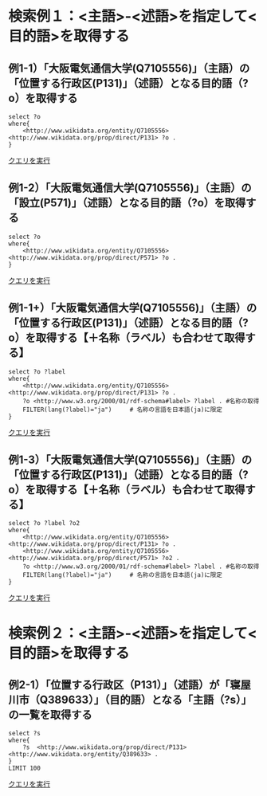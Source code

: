 # 検索例１：<主語>-<述語>を指定して<目的語>を取得する
## 例1-1）「大阪電気通信大学(Q7105556)」（主語）の「位置する行政区(P131)」（述語）となる目的語（?o）を取得する　
```
select ?o
where{
    <http://www.wikidata.org/entity/Q7105556>  <http://www.wikidata.org/prop/direct/P131> ?o .
}
```
[クエリを実行](https://w.wiki/aMq)

## 例1-2）「大阪電気通信大学(Q7105556)」（主語）の「設立(P571)」（述語）となる目的語（?o）を取得する　
```
select ?o
where{
    <http://www.wikidata.org/entity/Q7105556>  <http://www.wikidata.org/prop/direct/P571> ?o .
}
```
[クエリを実行](https://w.wiki/aMs)

## 例1-1+）「大阪電気通信大学(Q7105556)」（主語）の「位置する行政区(P131)」（述語）となる目的語（?o）を取得する【＋名称（ラベル）も合わせて取得する】　
```
select ?o ?label
where{
    <http://www.wikidata.org/entity/Q7105556>  <http://www.wikidata.org/prop/direct/P131> ?o .
    ?o <http://www.w3.org/2000/01/rdf-schema#label> ?label . #名称の取得
    FILTER(lang(?label)="ja")     # 名称の言語を日本語(ja)に限定
}
```
[クエリを実行](https://w.wiki/aMz)

## 例1-3）「大阪電気通信大学(Q7105556)」（主語）の「位置する行政区(P131)」（述語）となる目的語（?o）を取得する【＋名称（ラベル）も合わせて取得する】　
```
select ?o ?label ?o2
where{
    <http://www.wikidata.org/entity/Q7105556> <http://www.wikidata.org/prop/direct/P131> ?o .
    <http://www.wikidata.org/entity/Q7105556> <http://www.wikidata.org/prop/direct/P571> ?o2 .
    ?o <http://www.w3.org/2000/01/rdf-schema#label> ?label . #名称の取得
    FILTER(lang(?label)="ja")     # 名称の言語を日本語(ja)に限定
}
```
[クエリを実行](https://w.wiki/aN7)



# 検索例２：<主語>-<述語>を指定して<目的語>を取得する
## 例2-1）「位置する行政区（P131）」（述語）が「寝屋川市（Q389633）」（目的語）となる「主語（?s）」の一覧を取得する　　
```
select ?s
where{
    ?s  <http://www.wikidata.org/prop/direct/P131> <http://www.wikidata.org/entity/Q389633> .
}
LIMIT 100
```
[クエリを実行](https://w.wiki/aMv)

